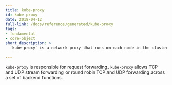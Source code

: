 ```yaml
---
title: kube-proxy
id: kube proxy
date: 2018-04-12
full-link: /docs/reference/generated/kube-proxy
tags:
- fundamental
- core-object
short_description: >
  `kube-proxy` is a network proxy that runs on each node in the cluster.

---
```


`kube-proxy` is responsible for request forwarding. `kube-proxy` allows TCP and UDP stream forwarding or round robin TCP and UDP forwarding across a set of backend functions.


